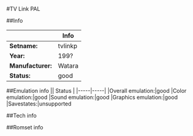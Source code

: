 #TV Link PAL

##Info

||Info|
|-----|-----|
|**Setname:**|tvlinkp
|**Year:**|199?
|**Manufacturer:**|Watara
|**Status:**|good

##Emulation info
|| Status |
|-----|-----|
|Overall emulation:|good
|Color emulation:|good
|Sound emulation:|good
|Graphics emulation:|good
|Savestates:|unsupported

##Tech info

##Romset info

<!--- START OF EDITED COMMENT DO NOT TOUCH TEXT ABOVE-->
